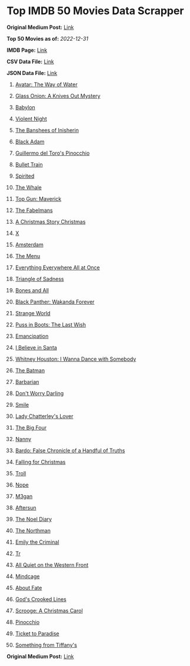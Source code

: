 # Top IMDB 50 Movies Data Scrapper

**Original Medium Post:** [Link](https://medium.com/@nishantsahoo/which-movie-should-i-watch-5c83a3c0f5b1) 

**Top 50 Movies as of:** _2022-12-31_

**IMDB Page:** [Link](http://www.imdb.com/search/title?release_date=2022,2022&title_type=feature)

**CSV Data File:** [Link](/Data/data.csv)

**JSON Data File:** [Link](/Data/data.json)

1. [Avatar: The Way of Water](https://www.imdb.com/title/tt1630029/?ref_=adv_li_tt)

2. [Glass Onion: A Knives Out Mystery](https://www.imdb.com/title/tt11564570/?ref_=adv_li_tt)

3. [Babylon](https://www.imdb.com/title/tt10640346/?ref_=adv_li_tt)

4. [Violent Night](https://www.imdb.com/title/tt12003946/?ref_=adv_li_tt)

5. [The Banshees of Inisherin](https://www.imdb.com/title/tt11813216/?ref_=adv_li_tt)

6. [Black Adam](https://www.imdb.com/title/tt6443346/?ref_=adv_li_tt)

7. [Guillermo del Toro's Pinocchio](https://www.imdb.com/title/tt1488589/?ref_=adv_li_tt)

8. [Bullet Train](https://www.imdb.com/title/tt12593682/?ref_=adv_li_tt)

9. [Spirited](https://www.imdb.com/title/tt10999120/?ref_=adv_li_tt)

10. [The Whale](https://www.imdb.com/title/tt13833688/?ref_=adv_li_tt)

11. [Top Gun: Maverick](https://www.imdb.com/title/tt1745960/?ref_=adv_li_tt)

12. [The Fabelmans](https://www.imdb.com/title/tt14208870/?ref_=adv_li_tt)

13. [A Christmas Story Christmas](https://www.imdb.com/title/tt17220704/?ref_=adv_li_tt)

14. [X](https://www.imdb.com/title/tt13560574/?ref_=adv_li_tt)

15. [Amsterdam](https://www.imdb.com/title/tt10304142/?ref_=adv_li_tt)

16. [The Menu](https://www.imdb.com/title/tt9764362/?ref_=adv_li_tt)

17. [Everything Everywhere All at Once](https://www.imdb.com/title/tt6710474/?ref_=adv_li_tt)

18. [Triangle of Sadness](https://www.imdb.com/title/tt7322224/?ref_=adv_li_tt)

19. [Bones and All](https://www.imdb.com/title/tt10168670/?ref_=adv_li_tt)

20. [Black Panther: Wakanda Forever](https://www.imdb.com/title/tt9114286/?ref_=adv_li_tt)

21. [Strange World](https://www.imdb.com/title/tt10298840/?ref_=adv_li_tt)

22. [Puss in Boots: The Last Wish](https://www.imdb.com/title/tt3915174/?ref_=adv_li_tt)

23. [Emancipation](https://www.imdb.com/title/tt12530246/?ref_=adv_li_tt)

24. [I Believe in Santa](https://www.imdb.com/title/tt23722792/?ref_=adv_li_tt)

25. [Whitney Houston: I Wanna Dance with Somebody](https://www.imdb.com/title/tt12193804/?ref_=adv_li_tt)

26. [The Batman](https://www.imdb.com/title/tt1877830/?ref_=adv_li_tt)

27. [Barbarian](https://www.imdb.com/title/tt15791034/?ref_=adv_li_tt)

28. [Don't Worry Darling](https://www.imdb.com/title/tt10731256/?ref_=adv_li_tt)

29. [Smile](https://www.imdb.com/title/tt15474916/?ref_=adv_li_tt)

30. [Lady Chatterley's Lover](https://www.imdb.com/title/tt14369780/?ref_=adv_li_tt)

31. [The Big Four](https://www.imdb.com/title/tt15528292/?ref_=adv_li_tt)

32. [Nanny](https://www.imdb.com/title/tt10931784/?ref_=adv_li_tt)

33. [Bardo: False Chronicle of a Handful of Truths](https://www.imdb.com/title/tt14176542/?ref_=adv_li_tt)

34. [Falling for Christmas](https://www.imdb.com/title/tt14715170/?ref_=adv_li_tt)

35. [Troll](https://www.imdb.com/title/tt11116912/?ref_=adv_li_tt)

36. [Nope](https://www.imdb.com/title/tt10954984/?ref_=adv_li_tt)

37. [M3gan](https://www.imdb.com/title/tt8760708/?ref_=adv_li_tt)

38. [Aftersun](https://www.imdb.com/title/tt19770238/?ref_=adv_li_tt)

39. [The Noel Diary](https://www.imdb.com/title/tt13007592/?ref_=adv_li_tt)

40. [The Northman](https://www.imdb.com/title/tt11138512/?ref_=adv_li_tt)

41. [Emily the Criminal](https://www.imdb.com/title/tt15255876/?ref_=adv_li_tt)

42. [Tr](https://www.imdb.com/title/tt14444726/?ref_=adv_li_tt)

43. [All Quiet on the Western Front](https://www.imdb.com/title/tt1016150/?ref_=adv_li_tt)

44. [Mindcage](https://www.imdb.com/title/tt14147224/?ref_=adv_li_tt)

45. [About Fate](https://www.imdb.com/title/tt14456350/?ref_=adv_li_tt)

46. [God's Crooked Lines](https://www.imdb.com/title/tt13229894/?ref_=adv_li_tt)

47. [Scrooge: A Christmas Carol](https://www.imdb.com/title/tt20917338/?ref_=adv_li_tt)

48. [Pinocchio](https://www.imdb.com/title/tt4593060/?ref_=adv_li_tt)

49. [Ticket to Paradise](https://www.imdb.com/title/tt14109724/?ref_=adv_li_tt)

50. [Something from Tiffany's](https://www.imdb.com/title/tt16233952/?ref_=adv_li_tt)

**Original Medium Post:** [Link](https://medium.com/@nishantsahoo/which-movie-should-i-watch-5c83a3c0f5b1) 

